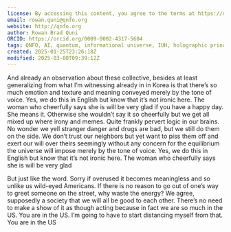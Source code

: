 ```yaml
---
license: By accessing this content, you agree to the terms at https://qnfo.org/LICENSE
email: rowan.quni@qnfo.org
website: http://qnfo.org
author: Rowan Brad Quni
ORCID: https://orcid.org/0009-0002-4317-5604
tags: QNFO, AI, quantum, informational universe, IUH, holographic principle
created: 2025-01-25T23:26:18Z
modified: 2025-03-08T09:39:12Z
---
```


And already an observation about these collective, besides at least generalizing from what I’m witnessing already in in Korea is that there’s so much emotion and texture and meaning conveyed merely by the tone of voice. Yes, we do this in English but know that it’s not ironic here. The woman who cheerfully says she is will be very glad if you have a happy day. She means it. Otherwise she wouldn’t say it so cheerfully but we get all mixed up where irony and memes. Quite frankly pervert logic in our brains. No wonder we yell stranger danger and drugs are bad, but we still do them on the side. We don’t trust our neighbors but yet want to piss them off and exert our will over theirs seemingly without any concern for the equilibrium the universe will impose merely by the tone of voice. Yes, we do this in English but know that it’s not ironic here. The woman who cheerfully says she is will be very glad

But just like the word. Sorry if overused it becomes meaningless and so unlike us wild-eyed Americans. If there is no reason to go out of one’s way to greet someone on the street, why waste the energy? We agree, supposedly a society that we will all be good to each other. There’s no need to make a show of it as though acting because in fact we are so much in the US. You are in the US. I’m going to have to start distancing myself from that. You are in the US
